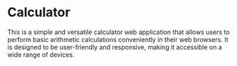 # Calculator
This is a simple and versatile calculator web application that allows users to perform basic arithmetic calculations conveniently in their web browsers. It is designed to be user-friendly and responsive, making it accessible on a wide range of devices.
